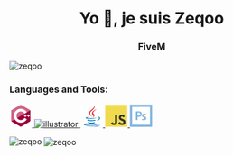 <h1 align="center">Yo 👋, je suis Zeqoo</h1>
<h3 align="center">FiveM</h3>

<p align="left"> <img src="https://komarev.com/ghpvc/?username=zeqoo&label=Profile%20views&color=0e75b6&style=flat" alt="zeqoo" /> </p>


<h3 align="left">Languages and Tools:</h3>
<p align="left"> <a href="https://www.w3schools.com/cpp/" target="_blank"> <img src="https://raw.githubusercontent.com/devicons/devicon/master/icons/cplusplus/cplusplus-original.svg" alt="cplusplus" width="40" height="40"/> </a> <a href="https://www.adobe.com/in/products/illustrator.html" target="_blank"> <img src="https://www.vectorlogo.zone/logos/adobe_illustrator/adobe_illustrator-icon.svg" alt="illustrator" width="40" height="40"/> </a> <a href="https://www.java.com" target="_blank"> <img src="https://raw.githubusercontent.com/devicons/devicon/master/icons/java/java-original.svg" alt="java" width="40" height="40"/> </a> <a href="https://developer.mozilla.org/en-US/docs/Web/JavaScript" target="_blank"> <img src="https://raw.githubusercontent.com/devicons/devicon/master/icons/javascript/javascript-original.svg" alt="javascript" width="40" height="40"/> </a> <a href="https://www.photoshop.com/en" target="_blank"> <img src="https://raw.githubusercontent.com/devicons/devicon/master/icons/photoshop/photoshop-line.svg" alt="photoshop" width="40" height="40"/> </a> </p>

<p><img align="left" src="https://github-readme-stats.vercel.app/api/top-langs?username=zeqoo&show_icons=true&locale=en&layout=compact" alt="zeqoo" /></p>

<p>&nbsp;<img align="center" src="https://github-readme-stats.vercel.app/api?username=zeqoo&show_icons=true&locale=en" alt="zeqoo" /></p>
